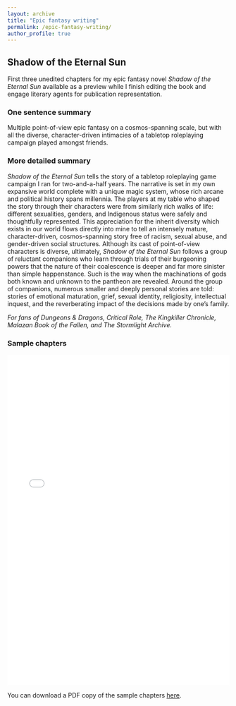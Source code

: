 ```yaml
---
layout: archive
title: "Epic fantasy writing"
permalink: /epic-fantasy-writing/
author_profile: true
---
```


## Shadow of the Eternal Sun

First three unedited chapters for my epic fantasy novel *Shadow of the Eternal Sun* available as a preview while I finish editing the book and engage literary agents for publication representation.

### One sentence summary

Multiple point-of-view epic fantasy on a cosmos-spanning scale, but with all the diverse, character-driven intimacies of a tabletop roleplaying campaign played amongst friends.

### More detailed summary

*Shadow of the Eternal Sun* tells the story of a tabletop roleplaying game campaign I ran for two-and-a-half years. The narrative is set in my own expansive world complete with a unique magic system, whose rich arcane and political history spans millennia. The players at my table who shaped the story through their characters were from similarly rich walks of life: different sexualities, genders, and Indigenous status were safely and thoughtfully represented. This appreciation for the inherit diversity which exists in our world flows directly into mine to tell an intensely mature, character-driven, cosmos-spanning story free of racism, sexual abuse, and gender-driven social structures. Although its cast of point-of-view characters is diverse, ultimately, *Shadow of the Eternal Sun* follows a group of reluctant companions who learn through trials of their burgeoning powers that the nature of their coalescence is deeper and far more sinister than simple happenstance. Such is the way when the machinations of gods both known and unknown to the pantheon are revealed. Around the group of companions, numerous smaller and deeply personal stories are told: stories of emotional maturation, grief, sexual identity, religiosity, intellectual inquest, and the reverberating impact of the decisions made by one’s family. 

*For fans of Dungeons & Dragons, Critical Role, The Kingkiller Chronicle, Malazan Book of the Fallen, and The Stormlight Archive.*

### Sample chapters

<iframe src="/files/2024-05-31-SOTES-sample-chapters.pdf" width="100%" height="750" frameborder="no" border="0" marginwidth="0" marginheight="0"></iframe>

You can download a PDF copy of the sample chapters [here](/files/2024-05-31-SOTES-sample-chapters.pdf).
